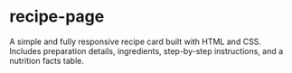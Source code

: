 # recipe-page
A simple and fully responsive recipe card built with HTML and CSS. Includes preparation details, ingredients, step-by-step instructions, and a nutrition facts table.
